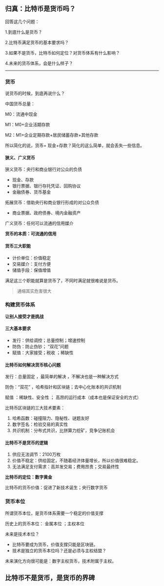 ## 归真：比特币是货币吗？

回答这几个问题： 

1.到底什么是货币？ 

2.比特币满足货币的基本要求吗？

3.如果不是货币，比特币如何定位？对货币体系有什么影响？

4.未来的货币体系，会是什么样子？

---

### 货币

说货币的时候，到底再说什么？

中国货币总量：

M0：流通中现金

M1：M0+企业活期存款 

M2：M1+企业定期存款+居民储蓄存款+其他存款

所以简化的说，货币= 现金+存款？简化的这么简单，就会丢失一些信息。

#### 狭义、广义货币

狭义货币：央行和商业银行对公众的负债 

- 现金、存款 
-  银行票据、银行存托凭证、回购协议 
- 金融债券、货币基金

拓展货币：借助央行和商业银行形成的对公众负债 

- 商业票据、政府债券、境内金融资产 

广义货币：任何可以流通的信用媒介 

**货币的本质：可流通的信用**

#### 货币三大职能

- 计价单位：价值稳定 
- 交易媒介：支付方便 
- 储值手段：保值增值

满足这三个职能就算是货币了，不同时满足就很难说是货币。

> 通缩其实危害很大

### 构建货币体系

**让别人接受才是挑战**

#### 三大基本要求

- 发行：供给调控；总量控制；增速控制
- 防伪：防止伪钞； “双花”问题 
- 赋值：大家接受；税收 ；稀缺性

#### 比特币如何解决货币核心问题

发行：总量固定 ，最简单的解决 ，不解决也是一种解决方式

防伪：“双花” ，哈希指针和区块链；去中心化账本的共识机制

赋值 ：稀缺性、安全性 ； 高昂的运行成本（成本也是保证安全的方式）

比特币区块链的三大技术要素：

1. 哈希函数：碰撞阻力、隐秘性、谜题友好
2. 数字签名：检验交易的真实性
3. 共识机制：分布式共识，比拼算力挖矿，竞争记账机会

#### 比特币不是货币的逻辑

1. 供应无法调节：2100万枚
2. 价值不稳定：供给固定，不随着经济体量增长，所以价值很难稳定。
3. 无法满足支付需求：高并发交易；费用昂贵；交易最终性

**比特币的定位：数字黄金**

比特币的货币价值：促进了新技术诞生；央行数字货币

### 货币本位

所谓货币本位，是货币体系需要一个稳定的价值支撑

历史上的货币本位： 金属本位 ；主权本位

未来是技术本位？ 

- 比特币要成为货币，价值支撑只能是区块链。
- 技术是独立的货币本位吗？还是必须与主权结盟？

未来演化方向很可能是：数字主权货币，技术附属于主权。

## 比特币不是货币，是货币的界碑